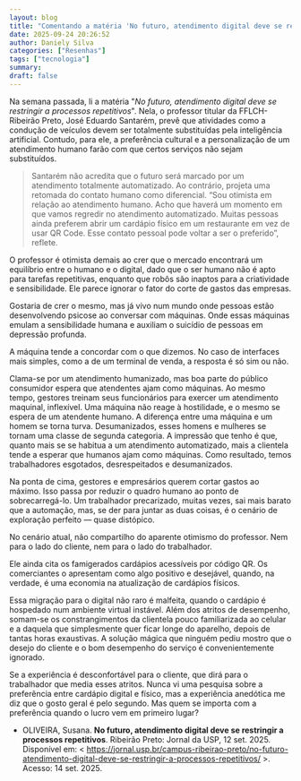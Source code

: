 ```yaml
---
layout: blog
title: "Comentando a matéria 'No futuro, atendimento digital deve se restringir a processos repetitivos', Jornal da USP"
date: 2025-09-24 20:26:52
author: Daniely Silva
categories: ["Resenhas"]
tags: ["tecnologia"]
summary:
draft: false
---
```


Na semana passada, li a matéria "*No futuro, atendimento digital deve se restringir a processos repetitivos*". Nela, o professor titular da FFLCH-Ribeirão Preto, José Eduardo Santarém, prevê que atividades como a condução de veículos devem ser totalmente substituídas pela inteligência artificial. Contudo, para ele, a preferência cultural e a personalização de um atendimento humano farão com que certos serviços não sejam substituídos.

> Santarém não acredita que o futuro será marcado por um atendimento totalmente automatizado. Ao contrário, projeta uma retomada do contato humano como diferencial. “Sou otimista em relação ao atendimento humano. Acho que haverá um momento em que vamos regredir no atendimento automatizado. Muitas pessoas ainda preferem abrir um cardápio físico em um restaurante em vez de usar QR Code. Esse contato pessoal pode voltar a ser o preferido”, reflete.

O professor é otimista demais ao crer que o mercado encontrará um equilíbrio entre o humano e o digital, dado que o ser humano não é apto para tarefas repetitivas, enquanto que robôs são inaptos para a criatividade e sensibilidade. Ele parece ignorar o fator do corte de gastos das empresas.

Gostaria de crer o mesmo, mas já vivo num mundo onde pessoas estão desenvolvendo psicose ao conversar com máquinas. Onde essas máquinas emulam a sensibilidade humana e auxiliam o suicídio de pessoas em depressão profunda.

A máquina tende a concordar com o que dizemos. No caso de interfaces mais simples, como a de um terminal de venda, a resposta é só sim ou não.

Clama-se por um atendimento humanizado, mas boa parte do público consumidor espera que atendentes ajam como máquinas. Ao mesmo tempo, gestores treinam seus funcionários para exercer um atendimento maquinal, inflexível. Uma máquina não reage à hostilidade, e o mesmo se espera de um atendente humano. A diferença entre uma máquina e um homem se torna turva. Desumanizados, esses homens e mulheres se tornam uma classe de segunda categoria. A impressão que tenho é que, quanto mais se se habitua a um atendimento automatizado, mais a clientela tende a esperar que humanos ajam como máquinas. Como resultado, temos trabalhadores esgotados, desrespeitados e desumanizados.

Na ponta de cima, gestores e empresários querem cortar gastos ao máximo. Isso passa por reduzir o quadro humano ao ponto de sobrecarregá-lo. Um trabalhador precarizado, muitas vezes, sai mais barato que a automação, mas, se der para juntar as duas coisas, é o cenário de exploração perfeito — quase distópico.

No cenário atual, não compartilho do aparente otimismo do professor. Nem para o lado do cliente, nem para o lado do trabalhador.

Ele ainda cita os famigerados cardápios acessíveis por código QR. Os comerciantes o apresentam como algo positivo e desejável, quando, na verdade, é uma economia na atualização de cardápios físicos.

Essa migração para o digital não raro é malfeita, quando o cardápio é hospedado num ambiente virtual instável. Além dos atritos de desempenho, somam-se os constrangimentos da clientela pouco familiarizada ao celular e a daquela que simplesmente quer ficar longe do aparelho, depois de tantas horas exaustivas. A solução mágica que ninguém pediu mostro que o desejo do cliente e o bom desempenho do serviço é convenientemente ignorado.

Se a experiência é desconfortável para o cliente, que dirá para o trabalhador que media esses atritos. Nunca vi uma pesquisa sobre a preferência entre cardápio digital e físico, mas a experiência anedótica me diz que o gosto geral é pelo segundo. Mas quem se importa com a preferência quando o lucro vem em primeiro lugar?

* OLIVEIRA, Susana. **No futuro, atendimento digital deve se restringir a processos repetitivos**. Ribeirão Preto: Jornal da USP, 12 set. 2025. Disponível em: < https://jornal.usp.br/campus-ribeirao-preto/no-futuro-atendimento-digital-deve-se-restringir-a-processos-repetitivos/ >. Acesso: 14 set. 2025.
